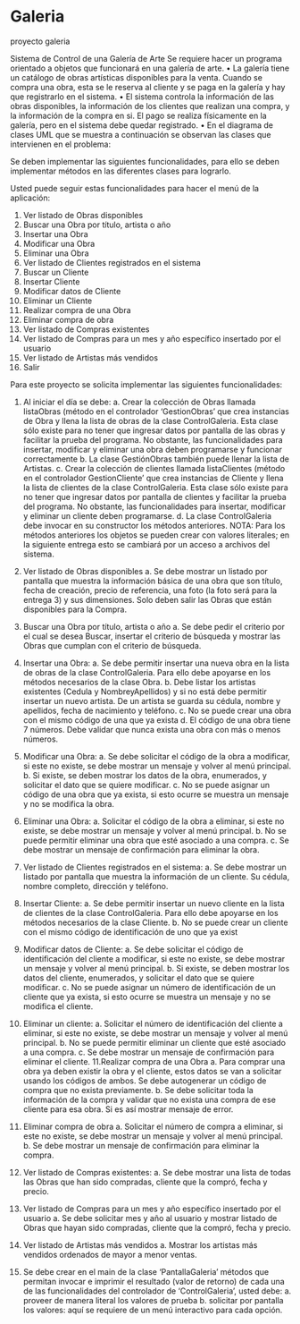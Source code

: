 # Galeria
proyecto galeria

Sistema de Control de una Galería de Arte
Se requiere hacer un programa orientado a objetos que funcionará en una galería de arte.
• La galería tiene un catálogo de obras artísticas disponibles para la venta. Cuando se 
compra una obra, esta se le reserva al cliente y se paga en la galería y hay que 
registrarlo en el sistema.
• El sistema controla la información de las obras disponibles, la información de los 
clientes que realizan una compra, y la información de la compra en si. El pago se 
realiza físicamente en la galería, pero en el sistema debe quedar registrado.
• En el diagrama de clases UML que se muestra a continuación se observan las clases 
que intervienen en el problema:

Se deben implementar las siguientes funcionalidades, para ello se deben implementar 
métodos en las diferentes clases para lograrlo. 

Usted puede seguir estas funcionalidades para hacer el menú de la aplicación:
1. Ver listado de Obras disponibles
2. Buscar una Obra por título, artista o año
3. Insertar una Obra
4. Modificar una Obra
5. Eliminar una Obra
6. Ver listado de Clientes registrados en el sistema
7. Buscar un Cliente
8. Insertar Cliente
9. Modificar datos de Cliente
10. Eliminar un Cliente
11. Realizar compra de una Obra
12. Eliminar compra de obra
13. Ver listado de Compras existentes
14. Ver listado de Compras para un mes y año específico insertado por el usuario
15. Ver listado de Artistas más vendidos
16. Salir

Para este proyecto se solicita implementar las siguientes funcionalidades:

1. Al iniciar el día se debe:
a. Crear la colección de Obras llamada listaObras (método en el controlador 
‘GestionObras’ que crea instancias de Obra y llena la lista de obras de la clase 
ControlGaleria. Esta clase sólo existe para no tener que ingresar datos por pantalla 
de las obras y facilitar la prueba del programa. No obstante, las funcionalidades para 
insertar, modificar y eliminar una obra deben programarse y funcionar 
correctamente
b. La clase GestiónObras también puede llenar la lista de Artistas.
c. Crear la colección de clientes llamada listaClientes (método en el controlador 
GestionCliente’ que crea instancias de Cliente y llena la lista de clientes de la clase 
ControlGaleria. Esta clase sólo existe para no tener que ingresar datos por pantalla 
de clientes y facilitar la prueba del programa. No obstante, las funcionalidades para 
insertar, modificar y eliminar un cliente deben programarse.
d. La clase ControlGaleria debe invocar en su constructor los métodos anteriores.
NOTA: Para los métodos anteriores los objetos se pueden crear con valores literales; 
en la siguiente entrega esto se cambiará por un acceso a archivos del sistema.

2. Ver listado de Obras disponibles
a. Se debe mostrar un listado por pantalla que muestra la información básica de una 
obra que son título, fecha de creación, precio de referencia, una foto (la foto será 
para la entrega 3) y sus dimensiones. Solo deben salir las Obras que están 
disponibles para la Compra.
3. Buscar una Obra por título, artista o año
a. Se debe pedir el criterio por el cual se desea Buscar, insertar el criterio de búsqueda 
y mostrar las Obras que cumplan con el criterio de búsqueda.
4. Insertar una Obra:
a. Se debe permitir insertar una nueva obra en la lista de obras de la clase 
ControlGaleria. Para ello debe apoyarse en los métodos necesarios de la clase Obra.
b. Debe listar los artistas existentes (Cedula y NombreyApellidos) y si no está debe
permitir insertar un nuevo artista. De un artista se guarda su cédula, nombre y 
apellidos, fecha de nacimiento y teléfono.
c. No se puede crear una obra con el mismo código de una que ya exista
d. El código de una obra tiene 7 números. Debe validar que nunca exista una obra con 
más o menos números.
5. Modificar una Obra:
a. Se debe solicitar el código de la obra a modificar, si este no existe, se debe mostrar 
un mensaje y volver al menú principal.
b. Si existe, se deben mostrar los datos de la obra, enumerados, y solicitar el dato que 
se quiere modificar.
c. No se puede asignar un código de una obra que ya exista, si esto ocurre se muestra 
un mensaje y no se modifica la obra.
6. Eliminar una Obra:
a. Solicitar el código de la obra a eliminar, si este no existe, se debe mostrar un mensaje 
y volver al menú principal.
b. No se puede permitir eliminar una obra que esté asociado a una compra.
c. Se debe mostrar un mensaje de confirmación para eliminar la obra.
7. Ver listado de Clientes registrados en el sistema:
a. Se debe mostrar un listado por pantalla que muestra la información de un cliente. Su 
cédula, nombre completo, dirección y teléfono.
8. Insertar Cliente:
a. Se debe permitir insertar un nuevo cliente en la lista de clientes de la clase 
ControlGaleria. Para ello debe apoyarse en los métodos necesarios de la clase 
Cliente.
b. No se puede crear un cliente con el mismo código de identificación de uno que ya 
exist
9. Modificar datos de Cliente:
a. Se debe solicitar el código de identificación del cliente a modificar, si este no existe, 
se debe mostrar un mensaje y volver al menú principal.
b. Si existe, se deben mostrar los datos del cliente, enumerados, y solicitar el dato 
que se quiere modificar.
c. No se puede asignar un número de identificación de un cliente que ya exista, si 
esto ocurre se muestra un mensaje y no se modifica el cliente.
10. Eliminar un cliente:
a. Solicitar el número de identificación del cliente a eliminar, si este no existe, se debe 
mostrar un mensaje y volver al menú principal.
b. No se puede permitir eliminar un cliente que esté asociado a una compra.
c. Se debe mostrar un mensaje de confirmación para eliminar el cliente.
11.Realizar compra de una Obra
a. Para comprar una obra ya deben existir la obra y el cliente, estos datos se van a 
solicitar usando los códigos de ambos. Se debe autogenerar un código de compra 
que no exista previamente.
b. Se debe solicitar toda la información de la compra y validar que no exista una 
compra de ese cliente para esa obra. Si es así mostrar mensaje de error.
12. Eliminar compra de obra
a. Solicitar el número de compra a eliminar, si este no existe, se debe mostrar un 
mensaje y volver al menú principal.
b. Se debe mostrar un mensaje de confirmación para eliminar la compra.
13.  Ver listado de Compras existentes:
a. Se debe mostrar una lista de todas las Obras que han sido compradas, cliente que 
la compró, fecha y precio.
14. Ver listado de Compras para un mes y año específico insertado por el usuario
a. Se debe solicitar mes y año al usuario y mostrar listado de Obras que hayan sido 
compradas, cliente que la compró, fecha y precio.
15. Ver listado de Artistas más vendidos
a. Mostrar los artistas más vendidos ordenados de mayor a menor ventas.
16. Se debe crear en el main de la clase ‘PantallaGaleria’ métodos que permitan invocar e 
imprimir el resultado (valor de retorno) de cada una de las funcionalidades del 
controlador de ‘ControlGaleria’, usted debe:
a. proveer de manera literal los valores de prueba
b. solicitar por pantalla los valores: aquí se requiere de un menú interactivo para cada 
opción.

